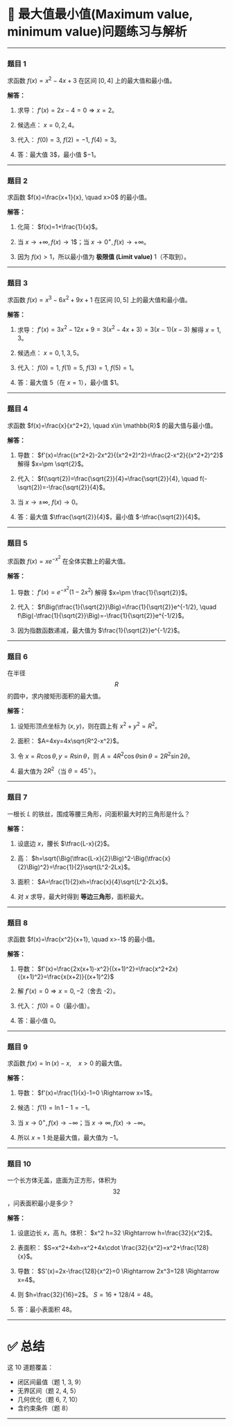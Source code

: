 


# 📘 最大值最小值(Maximum value, minimum value)问题练习与解析

---

### 题目 1

求函数
$f(x)=x^2-4x+3$
在区间 $[0,4]$ 上的最大值和最小值。

**解答：**

1. 求导：
   $f'(x)=2x-4=0 \Rightarrow x=2$。

2. 候选点： $x=0,2,4$。

3. 代入：
   $f(0)=3,\ f(2)=-1,\ f(4)=3$。

4. 答：最大值 $3$$，最小值 $$-1$。

---

### 题目 2

求函数
$f(x)=\frac{x+1}{x}, \quad x>0$
的最小值。

**解答：**

1. 化简： $f(x)=1+\frac{1}{x}$。

2. 当 $x\to+\infty, f(x)\to 1$$；当 $x\to 0^+, f(x)\to +\infty$。

3. 因为 $f(x) > 1$，所以最小值为 **极限值 (Limit value)** $1$（不取到）。

---

### 题目 3

求函数
$f(x)=x^3-6x^2+9x+1$
在区间 $[0,5]$ 上的最大值和最小值。

**解答：**

1. 求导：
   $f'(x)=3x^2-12x+9=3(x^2-4x+3)=3(x-1)(x-3)$
   解得 $x=1,3$。

2. 候选点： $x=0,1,3,5$。

3. 代入：
   $f(0)=1,\ f(1)=5,\ f(3)=1,\ f(5)=1$。

4. 答：最大值 $5$（在 $x=1$），最小值 $$1$。

---

### 题目 4

求函数
$f(x)=\frac{x}{x^2+2}, \quad x\in \mathbb{R}$
的最大值与最小值。

**解答：**

1. 导数：
   $f'(x)=\frac{(x^2+2)-2x^2}{(x^2+2)^2}=\frac{2-x^2}{(x^2+2)^2}$
   解得 $x=\pm \sqrt{2}$。

2. 代入：
   $f(\sqrt{2})=\frac{\sqrt{2}}{4}=\frac{\sqrt{2}}{4}, \quad f(-\sqrt{2})=-\frac{\sqrt{2}}{4}$。

3. 当 $x\to\pm\infty,\ f(x)\to 0$。

4. 答：最大值 $\tfrac{\sqrt{2}}{4}$，最小值 $-\tfrac{\sqrt{2}}{4}$。

---

### 题目 5

求函数
$f(x)=x e^{-x^2}$
在全体实数上的最大值。

**解答：**

1. 导数：
   $f'(x)=e^{-x^2}(1-2x^2)$
   解得 $x=\pm \frac{1}{\sqrt{2}}$。

2. 代入：
   $f\Big(\tfrac{1}{\sqrt{2}}\Big)=\frac{1}{\sqrt{2}}e^{-1/2}, \quad f\Big(-\tfrac{1}{\sqrt{2}}\Big)=-\frac{1}{\sqrt{2}}e^{-1/2}$。

3. 因为指数函数递减，最大值为
   $\frac{1}{\sqrt{2}}e^{-1/2}$。

---

### 题目 6

在半径 $$R$$ 的圆中，求内接矩形面积的最大值。

**解答：**

1. 设矩形顶点坐标为 $(x,y)$，则在圆上有
  $x^2+y^2=R^2$。

2. 面积：
   $A=4xy=4x\sqrt{R^2-x^2}$。

3. 令 $x=R\cos\theta, y=R\sin\theta$，则
   $A=4R^2\cos\theta\sin\theta=2R^2\sin 2\theta$。

4. 最大值为 $2R^2$（当 $\theta=45^\circ$）。

---

### 题目 7

一根长 $L$ 的铁丝，围成等腰三角形，问面积最大时的三角形是什么？

**解答：**

1. 设底边 $x$，腰长 $\tfrac{L-x}{2}$。

2. 高：
   $h=\sqrt{\Big(\tfrac{L-x}{2}\Big)^2-\Big(\tfrac{x}{2}\Big)^2}=\frac{1}{2}\sqrt{L^2-2Lx}$。

3. 面积：
   $A=\frac{1}{2}xh=\frac{x}{4}\sqrt{L^2-2Lx}$。

4. 对 $x$ 求导，最大时得到 **等边三角形**，面积最大。

---

### 题目 8

求函数
$f(x)=\frac{x^2}{x+1}, \quad x>-1$
的最小值。

**解答：**

1. 导数：
   $f'(x)=\frac{2x(x+1)-x^2}{(x+1)^2}=\frac{x^2+2x}{(x+1)^2}=\frac{x(x+2)}{(x+1)^2}$

2. 解 $f'(x)=0 \Rightarrow x=0,-2$（舍去 -2）。

3. 代入：
   $f(0)=0$（最小值）。

4. 答：最小值 $0$。

---

### 题目 9

求函数
$f(x)=\ln(x)-x,\quad x>0$
的最大值。

**解答：**

1. 导数：
   $f'(x)=\frac{1}{x}-1=0 \Rightarrow x=1$。

2. 候选：
   $f(1)=\ln 1-1=-1$。

3. 当 $x\to 0^+, f(x)\to -\infty$；当 $x\to\infty, f(x)\to -\infty$。

4. 所以 $x=1$ 处是最大值，最大值为 $-1$。

---

### 题目 10

一个长方体无盖，底面为正方形，体积为 $$32$$，问表面积最小是多少？

**解答：**

1. 设底边长 $x$，高 $h$。体积：
   $x^2 h=32 \Rightarrow h=\frac{32}{x^2}$。

2. 表面积：
   $S=x^2+4xh=x^2+4x\cdot \frac{32}{x^2}=x^2+\frac{128}{x}$。

3. 导数：
   $S'(x)=2x-\frac{128}{x^2}=0 \Rightarrow 2x^3=128 \Rightarrow x=4$。

4. 则 $h=\frac{32}{16}=2$。
   $S=16+128/4=48$。

5. 答：最小表面积 $48$。

---

# ✅ 总结

这 10 道题覆盖：

* 闭区间最值（题 1, 3, 9）
* 无界区间（题 2, 4, 5）
* 几何优化（题 6, 7, 10）
* 含约束条件（题 8）

---


